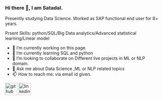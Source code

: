 ### Hi there 👋, I am Satadal.

Presently studying Data Science.
Worked as SAP functional end user for 8+ years.

Prsent Skills: python/SQL/Big Data analytics/Advanced statistical learning/Linear model

- 🔭 I’m currently working on this page. 
- 🌱 I’m currently learning SQL and python   
- 👯 I’m looking to collaborate on Different live projects in ML or NLP domain. 
- 💬 Ask me about Data Science ,ML or NLP related topics 
- 📫 How to reach me: via email id given. 


[<img src='https://cdn.jsdelivr.net/npm/simple-icons@3.0.1/icons/github.svg' alt='github' height='40'>](https://github.com/https://github.com/SatadalS99)  [<img src='https://cdn.jsdelivr.net/npm/simple-icons@3.0.1/icons/linkedin.svg' alt='linkedin' height='40'>](https://www.linkedin.com/in/https://www.linkedin.com/in/satadals//) 
